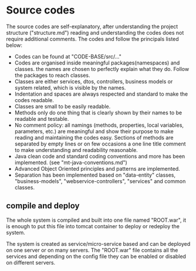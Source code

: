 # Source codes #
The source codes are self-explanatory, after understanding the project structure ("structure.md") reading and understanding
the codes does not require additional comments. The codes and follow the principals listed below:

* Codes can be found at "CODE-BASE/src/..."
* Codes are organised inside meaningful packages(namespaces) and classes. the names are chosen to perfectly explain what
  they do. Follow the packages to reach classes.  
* Classes are either services, dtos, controllers, business models or system related, which is visible by the names.
* Indentation and spaces are always respected and standard to make the codes readable.
* Classes are small to be easily readable.
* Methods only do one thing that is clearly shown by their names to be readable and testable. 
* No comment policy: all namings (methods, properties, local variables, parameters, etc.) are meaningful and show their
  purpose to make reading and maintaining the codes easy. Sections of methods are separated by empty lines or on few
  occasions a one line title comment to make understanding and readability reasonable.   
* Java clean code and standard coding conventions and more has been implemented. (see "mt-java-conventions.md")
* Advanced Object Oriented principles and patterns are implemented.
* Separation has been implemented based on "data-entity" classes, "business-models", "webservice-controllers", "services"
  and common classes.     
 

## compile and deploy ##
The whole system is compiled and built into one file named "ROOT.war", it is enough to put this file into tomcat container
to deploy or redeploy the system.

The system is created as service/micro-service based and can be deployed on one server or on many servers. The "ROOT.war"
file contains all the services and depending on the config file they can be enabled or disabled on different servers. 